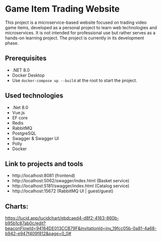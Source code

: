 # Game Item Trading Website
This project is a microservice-based website focused on trading video game items, developed as a personal project to learn web technologies and microservices. It is not intended for professional use but rather serves as a hands-on learning project. The project is currently in its development phase.

## Prerequisites
- .NET 8.0
- Docker Desktop
- Use `docker-compose up --build` at the root to start the project.

## Used technologies
- .Net 8.0
- Vue.js 
- EF core
- Redis
- RabbitMQ
- PostgreSQL
- Swagger & Swagger UI
- Polly
- Docker


## Link to projects and tools
- http://localhost:8081 (frontend)
- http://localhost:5062/swagger/index.html (Basket service)
- http://localhost:5181/swagger/index.html (Catalog service)
- http://localhost:15672 (RabbitMQ UI | guest/guest)
  
## Charts:
https://lucid.app/lucidchart/ebdcaed4-d8f2-4163-860b-b95b1c87ab0c/edit?beaconFlowId=94164DE013CCB79F&invitationId=inv_19fcc05b-0a81-4a68-b942-e947f409f812&page=0_0#
